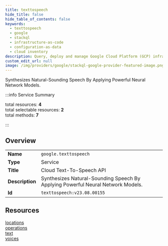```yaml
---
title: texttospeech
hide_title: false
hide_table_of_contents: false
keywords:
  - texttospeech
  - google
  - stackql
  - infrastructure-as-code
  - configuration-as-data
  - cloud inventory
description: Query, deploy and manage Google Cloud Platform (GCP) infrastructure and resources using SQL
custom_edit_url: null
image: /img/providers/google/stackql-google-provider-featured-image.png
---
```

Synthesizes Natural-Sounding Speech By Applying Powerful Neural Network Models.  
    
:::info Service Summary

<div class="row">
<div class="providerDocColumn">
<span>total resources:&nbsp;<b>4</b></span><br />
<span>total selectable resources:&nbsp;<b>2</b></span><br />
<span>total methods:&nbsp;<b>7</b></span><br />
</div>
</div>

:::

## Overview
<table><tbody>
<tr><td><b>Name</b></td><td><code>google.texttospeech</code></td></tr>
<tr><td><b>Type</b></td><td>Service</td></tr>
<tr><td><b>Title</b></td><td>Cloud Text-To-Speech API</td></tr>
<tr><td><b>Description</b></td><td>Synthesizes Natural-Sounding Speech By Applying Powerful Neural Network Models.</td></tr>
<tr><td><b>Id</b></td><td><code>texttospeech:v23.08.00155</code></td></tr>
</tbody></table>

## Resources
<div class="row">
<div class="providerDocColumn">
<a href="/providers/google/texttospeech/locations/">locations</a><br />
<a href="/providers/google/texttospeech/operations/">operations</a><br />
</div>
<div class="providerDocColumn">
<a href="/providers/google/texttospeech/text/">text</a><br />
<a href="/providers/google/texttospeech/voices/">voices</a><br />
</div>
</div>
